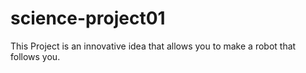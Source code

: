 # science-project01
This Project is an innovative idea that allows you to make a robot that follows you.
